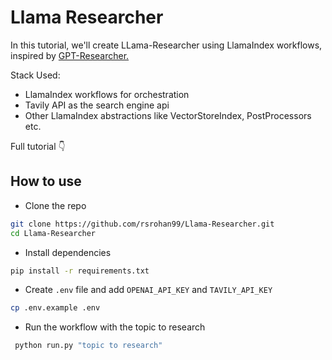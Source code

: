 # Llama Researcher

In this tutorial, we'll create LLama-Researcher using LlamaIndex workflows, inspired by [GPT-Researcher.](https://github.com/assafelovic/gpt-researcher)

Stack Used:

- LlamaIndex workflows for orchestration
- Tavily API as the search engine api
- Other LlamaIndex abstractions like VectorStoreIndex, PostProcessors etc.

Full tutorial 👇

## How to use

- Clone the repo

```bash
git clone https://github.com/rsrohan99/Llama-Researcher.git
cd Llama-Researcher
```

- Install dependencies

```bash
pip install -r requirements.txt
```

- Create `.env` file and add `OPENAI_API_KEY` and `TAVILY_API_KEY`

```bash
cp .env.example .env
```

- Run the workflow with the topic to research

```bash
 python run.py "topic to research"
```

